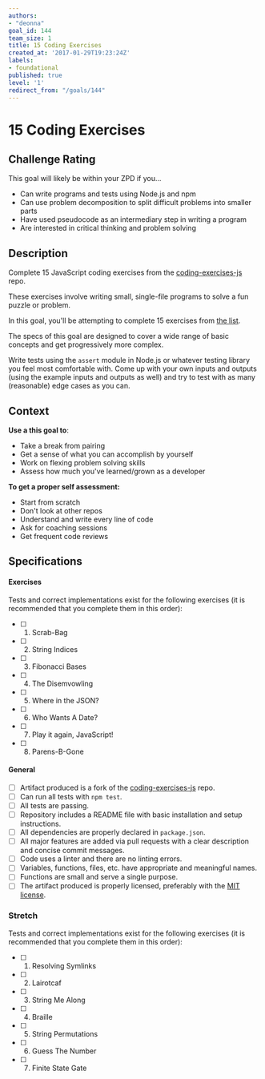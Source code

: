 ```yaml
---
authors:
- "deonna"
goal_id: 144
team_size: 1
title: 15 Coding Exercises
created_at: '2017-01-29T19:23:24Z'
labels:
- foundational
published: true
level: '1'
redirect_from: "/goals/144"
---
```


# 15 Coding Exercises

## Challenge Rating

This goal will likely be within your ZPD if you...

- Can write programs and tests using Node.js and npm
- Can use problem decomposition to split difficult problems into smaller parts
- Have used pseudocode as an intermediary step in writing a program
- Are interested in critical thinking and problem solving

## Description

Complete 15 JavaScript coding exercises from the [coding-exercises-js][coding-exercises-js] repo.

These exercises involve writing small, single-file programs to solve a fun puzzle or problem.

In this goal, you'll be attempting to complete 15 exercises from [the list][readme].

The specs of this goal are designed to cover a wide range of basic concepts and get progressively more complex.

Write tests using the `assert` module in Node.js or whatever testing library you feel most comfortable with. Come up with your own inputs and outputs (using the example inputs and outputs as well) and try to test with as many (reasonable) edge cases as you can.

## Context

**Use a this goal to**:

- Take a break from pairing
- Get a sense of what you can accomplish by yourself
- Work on flexing problem solving skills
- Assess how much you've learned/grown as a developer

**To get a proper self assessment:**

- Start from scratch
- Don't look at other repos
- Understand and write every line of code
- Ask for coaching sessions
- Get frequent code reviews

## Specifications

#### Exercises

Tests and correct implementations exist for the following exercises (it is recommended that you complete them in this order):

- [ ] 1. Scrab-Bag
- [ ] 2. String Indices
- [ ] 3. Fibonacci Bases
- [ ] 4. The Disemvowling
- [ ] 5. Where in the JSON?
- [ ] 6. Who Wants A Date?
- [ ] 7. Play it again, JavaScript!
- [ ] 8. Parens-B-Gone

#### General

- [ ] Artifact produced is a fork of the [coding-exercises-js][coding-exercises-js] repo.
- [ ] Can run all tests with `npm test`.
- [ ] All tests are passing.
- [ ] Repository includes a README file with basic installation and setup instructions.
- [ ] All dependencies are properly declared in `package.json`.
- [ ] All major features are added via pull requests with a clear description and concise commit messages.
- [ ] Code uses a linter and there are no linting errors.
- [ ] Variables, functions, files, etc. have appropriate and meaningful names.
- [ ] Functions are small and serve a single purpose.
- [ ] The artifact produced is properly licensed, preferably with the [MIT license][mit-license].

### Stretch

Tests and correct implementations exist for the following exercises (it is recommended that you complete them in this order):

- [ ] 1. Resolving Symlinks
- [ ] 2. Lairotcaf
- [ ] 3. String Me Along
- [ ] 4. Braille
- [ ] 5. String Permutations
- [ ] 6. Guess The Number
- [ ] 7. Finite State Gate


[mit-license]: https://opensource.org/licenses/MIT
[coding-exercises-js]: https://github.com/GuildCrafts/coding-exercises-js
[readme]: https://github.com/GuildCrafts/coding-exercises-js/blob/master/README.md
